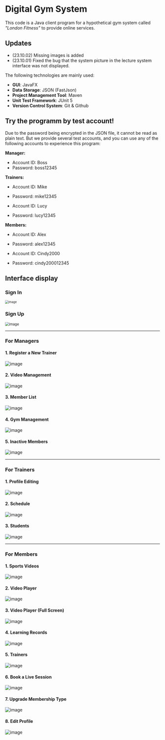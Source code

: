 # Digital Gym System

This code is a Java client program for a hypothetical gym system called *"London Fitness"* to provide online services.


## Updates
- (23.10.02) Missing images is added
- (23.10.01) Fixed the bug that the system picture in the lecture system interface was not displayed.



The following technologies are mainly used:

- **GUI**: JavaFX
- **Data Storage**: JSON (FastJson)
- **Project Management Tool**: Maven
- **Unit Test Framework**: JUnit 5
- **Version Control System**: Git & Github



## Try the programm by test account!

Due to the password being encrypted in the JSON file, it cannot be read as plain text. But we provide several test accounts, and you can use any of the following accounts to experience this program:

**Manager:**

- Account ID: Boss
- Password: boss12345

**Trainers:**

- Account ID: Mike
- Password: mike12345

- Account ID: Lucy
- Password: lucy12345

**Members:**

- Account ID: Alex
- Password: alex12345

- Account ID: Cindy2000
- Password: cindy200012345



## Interface display

### Sign In
<img src="./README-Images/Sign%20In.png" alt="image" style="zoom: 67%;" />

### Sign Up

<img src="./README-Images/Sign%20Up.png" alt="image" style="zoom:80%;" />



------



### For Managers

#### 1. Register a New Trainer

<!-- 这是一个注释，它不会在渲染后的 Markdown 中显示出来

当URL中包含空格或某些特殊字符时，通常需要对它们进行URL编码，以确保它们可以被正确地解析。在URL编码中，空格通常被替换为%20。
 -->

![image](./README-Images/Manager%20-%20Register%20A%20New%20Trainer.png)

#### 2. Video Management

![image](./README-Images/Manager%20-%20Video%20Management.png)

#### 3. Member List

![image](./README-Images/Manager%20-%20Member%20List.png
)

#### 4. Gym Management

![image](./README-Images/Manager%20-%20Gym%20Management.png)

#### 5. Inactive Members

![image](./README-Images/Manager%20-%20Inactive%20Members.png)



------



### For Trainers

#### 1. Profile Editing

![image](./README-Images/Trainer%20-%20Profile%20Editing.png)

#### 2. Schedule

![image](./README-Images/Trainer%20-%20Schedule.png)



#### 3. Students

![image](./README-Images/Trainer%20-%20Students.png)


------



### For Members 

#### 1. Sports Videos

![image](./README-Images/Member%20-%20Sports%20Videos.png)

#### 2. Video Player

![image](./README-Images/Member%20-%20Video%20Player.png)

#### 3. Video Player (Full Screen)

![image](./README-Images/Member%20-%20Video%20Player%20(Full%20Screen).png)



#### 4. Learning Records

![image](./README-Images/Member%20-%20Learning%20Records.png)



#### 5. Trainers

![image](./README-Images/Member%20-%20Trainers.png)

#### 6. Book a Live Session

![image](./README-Images/Member%20-%20Book%20A%20Live%20Session.png)

#### 7. Upgrade Membership Type

![image](./README-Images/Member%20-%20Upgrade%20Membership%20Type.png)

#### 8. Edit Profile

![image](./README-Images/Member%20-%20Edit%20Profile.png)

